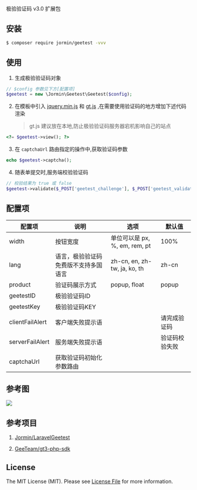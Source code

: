 极验验证码 v3.0 扩展包

## 安装

``` bash
$ composer require jormin/geetest -vvv
```

## 使用

1. 生成极验验证码对象

``` php
// $config 参数见下方[配置项]
$geetest = new \Jormin\Geetest\Geetest($config);
```

2. 在模板中引入 [jquery.min.js](https://cdn.bootcss.com/jquery/3.3.1/jquery.min.js) 和 [gt.js](http://static.geetest.com/static/tools/gt.js) ,在需要使用验证码的地方增加下述代码渲染

    > gt.js 建议放在本地,防止极验验证码服务器宕机影响自己的站点
    
``` php
<?= $geetest->view(); ?>
```
3. 在 `captchaUrl` 路由指定的操作中,获取验证码参数

```php
echo $geetest->captcha();
```
4. 随表单提交时,服务端校验验证码

```php
// 校验结果为 true 或 false
$geetest->validate($_POST['geetest_challenge'], $_POST['geetest_validate'], $_POST['geetest_seccode']);
```

## 配置项

| 配置项  | 说明  | 选项  | 默认值  |
| ------------ | ------------ | ------------ | ------------ |
| width | 按钮宽度  | 单位可以是 px, %, em, rem, pt  | 100%|
| lang | 语言，极验验证码免费版不支持多国语言  | zh-cn, en, zh-tw, ja, ko, th  | zh-cn  |
| product  | 验证码展示方式  | popup, float  | popup  |
| geetestID  | 极验验证码ID  |   |   |
| geetestKey  | 极验验证码KEY  |   |   |
| clientFailAlert  | 客户端失败提示语  |   | 请完成验证码  |
| serverFailAlert  | 服务端失败提示语  |   | 验证码校验失败  |
| captchaUrl  | 获取验证码初始化参数路由  |   |   |

## 参考图

![](https://qiniu.blog.lerzen.com/c7086810-2a14-11e7-a419-ed2a045e33b4.jpg)

## 参考项目

1. [Jormin/LaravelGeetest](https://github.com/jormin/laravel-geetest)

2. [GeeTeam/gt3-php-sdk](https://github.com/GeeTeam/gt3-php-sdk)

## License

The MIT License (MIT). Please see [License File](LICENSE.md) for more information.
